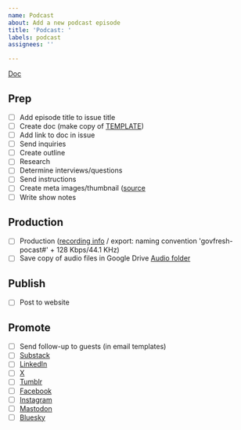 ```yaml
---
name: Podcast
about: Add a new podcast episode
title: 'Podcast: '
labels: podcast
assignees: ''

---
```


[Doc]()

## Prep

- [ ] Add episode title to issue title
- [ ] Create doc (make copy of [TEMPLATE](https://docs.google.com/document/d/1pAjm9Jhnh4-ZLJ_g1TVkGNpOwZsV-pzU6BpH1DrJ8O4/edit?usp=sharing))
- [ ] Add link to doc in issue
- [ ] Send inquiries
- [ ] Create outline
- [ ] Research
- [ ] Determine interviews/questions
- [ ] Send instructions
- [ ] Create meta images/thumbnail ([source](https://www.figma.com/design/qFVPWaHjk1l4k1iVybz9vy/GovFresh-brand-assets?node-id=707-16&t=yo4ffkC9FAsAgPBk-1)
- [ ] Write show notes

## Production

- [ ] Production ([recording info](#) / export: naming convention 'govfresh-pocast#' + 128 Kbps/44.1 KHz)
- [ ] Save copy of audio files in Google Drive [Audio folder](https://drive.google.com/drive/folders/1IIe8TsRpvf454Kg_rBh_DfAvQv1StNBh?usp=sharing)

## Publish

- [ ] Post to website

## Promote

- [ ] Send follow-up to guests (in email templates)
- [ ] [Substack](https://govfresh.substack.com/)
- [ ] [LinkedIn](https://www.linkedin.com/company/govfresh)
- [ ] [X](https://www.x.com/govfresh)
- [ ] [Tumblr](https://govfresh.tumblr.com/)
- [ ] [Facebook](https://www.facebook.com/govfresh)
- [ ] [Instagram](https://www.instagram.com/govfresh)
- [ ] [Mastodon](https://mastodon.social/@govfresh)
- [ ] [Bluesky](https://bsky.app/profile/govfresh.bsky.social)
